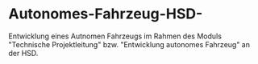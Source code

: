 # Autonomes-Fahrzeug-HSD-
Entwicklung eines Autnomen Fahrzeugs im Rahmen des Moduls "Technische Projektleitung" bzw. "Entwicklung autonomes Fahrzeug" an der HSD.
